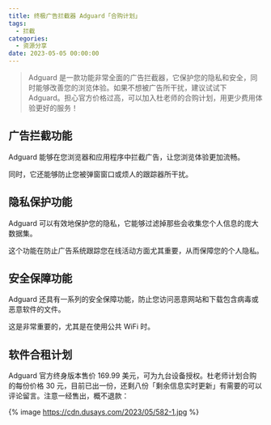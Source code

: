 ```yaml
---
title: 终极广告拦截器 Adguard「合购计划」
tags:
  - 拦截
categories:
  - 资源分享
date: 2023-05-05 00:00:00
---
```


> Adguard 是一款功能非常全面的广告拦截器，它保护您的隐私和安全，同时能够改善您的浏览体验。如果不想被广告所干扰，建议试试下 Adguard。担心官方价格过高，可以加入杜老师的合购计划，用更少费用体验更好的服务！

<!-- more -->

## 广告拦截功能

Adguard 能够在您浏览器和应用程序中拦截广告，让您浏览体验更加流畅。

同时，它还能够防止您被弹窗窗口或烦人的跟踪器所干扰。

## 隐私保护功能

Adguard 可以有效地保护您的隐私，它能够过滤掉那些会收集您个人信息的庞大数据集。

这个功能在防止广告系统跟踪您在线活动方面尤其重要，从而保障您的个人隐私。

## 安全保障功能

Adguard 还具有一系列的安全保障功能，防止您访问恶意网站和下载包含病毒或恶意软件的文件。

这是非常重要的，尤其是在使用公共 WiFi 时。

## 软件合租计划

Adguard 官方终身版本售价 169.99 美元，可为九台设备授权。杜老师计划合购的每份价格 30 元，目前已出一份，还剩八份「剩余信息实时更新」有需要的可以评论留言。注意一经售出，概不退款：

{% image https://cdn.dusays.com/2023/05/582-1.jpg %}